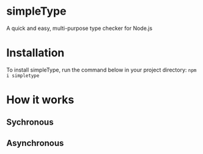 # simpleType
A quick and easy, multi-purpose type checker for Node.js

# Installation
To install simpleType, run the command below in your project directory:
```npm i simpletype```

# How it works 
## Sychronous

## Asynchronous


